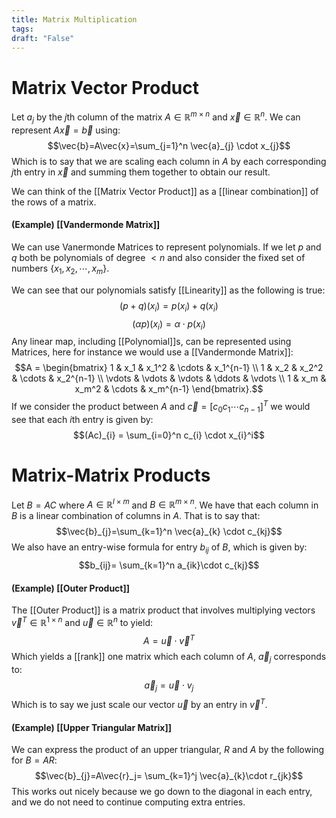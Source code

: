 ```yaml
---
title: Matrix Multiplication
tags:
draft: "False"
---
```

# Matrix Vector Product
Let $a_{j}$ by the $j$th column of the matrix $A \in \mathbb{R}^{m \times n}$ and $\vec{x} \in \mathbb{R}^n$. We can represent $A\vec{x}=\vec{b}$ using:
$$\vec{b}=A\vec{x}=\sum_{j=1}^n \vec{a}_{j} \cdot x_{j}$$
Which is to say that we are scaling each column in $A$ by each corresponding $j$th entry in $\vec{x}$ and summing them together to obtain our result. 

We can think of the [[Matrix Vector Product]] as a [[linear combination]] of the rows of a matrix.
#### (Example) [[Vandermonde Matrix]]
We can use Vanermonde Matrices to represent polynomials. If we let $p$ and $q$ both be polynomials of degree $< n$ and also consider the fixed set of numbers $\{x_{1},x_{2},\cdots,x_{m} \}$. 

We can see that our polynomials satisfy [[Linearity]] as the following is true:
$$(p+q)(x_{i})=p(x_{i})+q(x_{i})$$
$$(\alpha p)(x_{i})=\alpha \cdot p(x_{i})$$
Any linear map, including [[Polynomial]]s, can be represented using Matrices, here for instance we would use a [[Vandermonde Matrix]]:
$$A = \begin{bmatrix}
1 & x_1 & x_1^2 & \cdots & x_1^{n-1} \\
1 & x_2 & x_2^2 & \cdots & x_2^{n-1} \\
\vdots & \vdots & \vdots & \ddots & \vdots \\
1 & x_m & x_m^2 & \cdots & x_m^{n-1}
\end{bmatrix}.$$
If we consider the product between $A$ and $\vec{c}=[c_{0} c_{1} \cdots c_{n-1}]^T$ we would see that each $i$th entry is given by:
$$(Ac)_{i} = \sum_{i=0}^n c_{i} \cdot x_{i}^i$$
# Matrix-Matrix Products
Let $B=AC$ where $A \in \mathbb{R}^{l \times m}$ and $B \in \mathbb{R}^{m \times n}$. We have that each column in $B$ is a linear combination of columns in $A$. That is to say that:
$$\vec{b}_{j}=\sum_{k=1}^n \vec{a}_{k} \cdot c_{kj}$$
We also have an entry-wise formula for entry $b_{ij}$ of $B$, which is given by:
$$b_{ij}= \sum_{k=1}^n a_{ik}\cdot c_{kj}$$
#### (Example) [[Outer Product]]
The [[Outer Product]] is a matrix product that involves multiplying vectors $\vec{v}^T \in \mathbb{R}^{1 \times n}$ and $\vec{u} \in \mathbb{R}^n$ to yield:
$$A=\vec{u} \cdot \vec{v}^T$$
Which yields a [[rank]] one matrix which each column of $A$, $\vec{a}_{j}$ corresponds to:
$$\vec{a}_{j}=\vec{u}\cdot v_{j}$$
Which is to say we just scale our vector $\vec{u}$ by an entry in $\vec{v}^T$.

#### (Example) [[Upper Triangular Matrix]]
We can express the product of an upper triangular, $R$ and $A$ by the following for $B=AR$:
$$\vec{b}_{j}=A\vec{r}_j= \sum_{k=1}^j \vec{a}_{k}\cdot r_{jk}$$
This works out nicely because we go down to the diagonal in each entry, and we do not need to continue computing extra entries. 